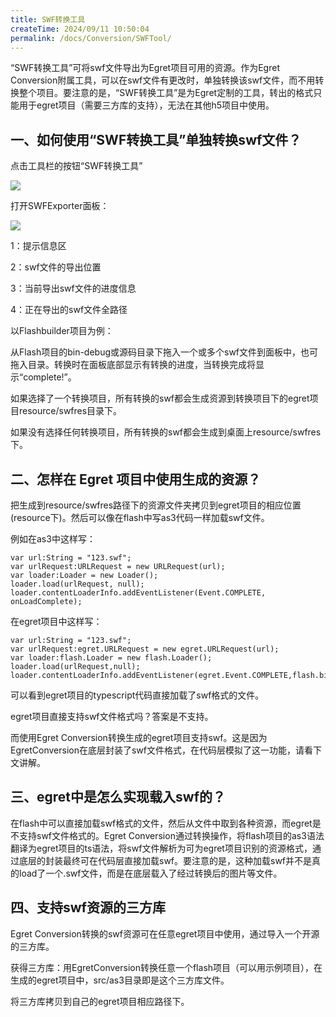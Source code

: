 ```yaml
---
title: SWF转换工具
createTime: 2024/09/11 10:50:04
permalink: /docs/Conversion/SWFTool/
---
```

“SWF转换工具”可将swf文件导出为Egret项目可用的资源。作为Egret Conversion附属工具，可以在swf文件有更改时，单独转换该swf文件，而不用转换整个项目。要注意的是，“SWF转换工具”是为Egret定制的工具，转出的格式只能用于egret项目（需要三方库的支持），无法在其他h5项目中使用。

## 一、如何使用“SWF转换工具”单独转换swf文件？

点击工具栏的按钮“SWF转换工具”

![](56b1ac0cbd1f8.jpg)

打开SWFExporter面板：

![](56b1ac0d06bb9.jpg)

1：提示信息区

2：swf文件的导出位置

3：当前导出swf文件的进度信息

4：正在导出的swf文件全路径

以Flashbuilder项目为例：

从Flash项目的bin-debug或源码目录下拖入一个或多个swf文件到面板中，也可拖入目录。转换时在面板底部显示有转换的进度，当转换完成将显示“complete!”。

如果选择了一个转换项目，所有转换的swf都会生成资源到转换项目下的egret项目resource/swfres目录下。

如果没有选择任何转换项目，所有转换的swf都会生成到桌面上resource/swfres下。

## 二、怎样在 Egret 项目中使用生成的资源？

把生成到resource/swfres路径下的资源文件夹拷贝到egret项目的相应位置(resource下)。然后可以像在flash中写as3代码一样加载swf文件。

例如在as3中这样写：

```
var url:String = "123.swf";
var urlRequest:URLRequest = new URLRequest(url);
var loader:Loader = new Loader();
loader.load(urlRequest, null);
loader.contentLoaderInfo.addEventListener(Event.COMPLETE, onLoadComplete);
```

在egret项目中这样写：

```
var url:String = "123.swf";
var urlRequest:egret.URLRequest = new egret.URLRequest(url);
var loader:flash.Loader = new flash.Loader();
loader.load(urlRequest,null);
loader.contentLoaderInfo.addEventListener(egret.Event.COMPLETE,flash.bind(this.onLoadComplete,this),null);
```

可以看到egret项目的typescript代码直接加载了swf格式的文件。

egret项目直接支持swf文件格式吗？答案是不支持。

而使用Egret Conversion转换生成的egret项目支持swf。这是因为EgretConversion在底层封装了swf文件格式，在代码层模拟了这一功能，请看下文讲解。

## 三、egret中是怎么实现载入swf的？

在flash中可以直接加载swf格式的文件，然后从文件中取到各种资源，而egret是不支持swf文件格式的。Egret Conversion通过转换操作，将flash项目的as3语法翻译为egret项目的ts语法，将swf文件解析为可为egret项目识别的资源格式，通过底层的封装最终可在代码层直接加载swf。要注意的是，这种加载swf并不是真的load了一个.swf文件，而是在底层载入了经过转换后的图片等文件。

## 四、支持swf资源的三方库

Egret Conversion转换的swf资源可在任意egret项目中使用，通过导入一个开源的三方库。

获得三方库：用EgretConversion转换任意一个flash项目（可以用示例项目），在生成的egret项目中，src/as3目录即是这个三方库文件。

将三方库拷贝到自己的egret项目相应路径下。